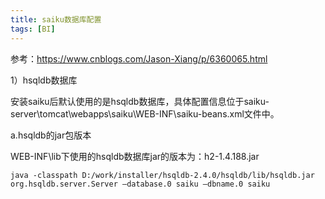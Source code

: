 ```yaml
---
title: saiku数据库配置
tags: [BI]
---
```


参考：https://www.cnblogs.com/Jason-Xiang/p/6360065.html

1）hsqldb数据库

安装saiku后默认使用的是hsqldb数据库，具体配置信息位于saiku-server\tomcat\webapps\saiku\WEB-INF\saiku-beans.xml文件中。

a.hsqldb的jar包版本

WEB-INF\lib下使用的hsqldb数据库jar的版本为：h2-1.4.188.jar

```
java -classpath D:/work/installer/hsqldb-2.4.0/hsqldb/lib/hsqldb.jar org.hsqldb.server.Server –database.0 saiku –dbname.0 saiku
```